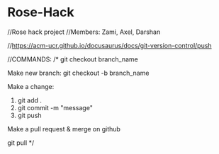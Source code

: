 # Rose-Hack

//Rose hack project
//Members: Zami, Axel, Darshan

//https://acm-ucr.github.io/docusaurus/docs/git-version-control/push

//COMMANDS:
/*
git checkout branch_name

Make new branch:
git checkout -b branch_name

Make a change:
1. git add .
2. git commit -m "message"
3. git push

Make a pull request & merge on github

git pull
*/


